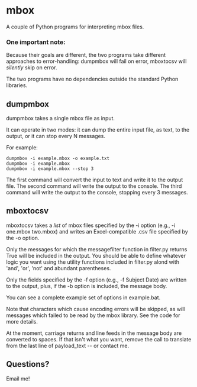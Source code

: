 # mbox
A couple of Python programs for interpreting mbox files.

### One important note:

Because their goals are different, the two programs take different approaches to error-handling:  dumpmbox will fail on error, mboxtocsv will _silently_ skip on error.

The two programs have no dependencies outside the standard Python libraries.

## dumpmbox

dumpmbox takes a single mbox file as input.

It can operate in two modes:  it can dump the entire input file, as text, to the output, or it can stop every N messages.

For example:

```
dumpmbox -i example.mbox -o example.txt
dumpmbox -i example.mbox
dumpmbox -i example.mbox --stop 3
```
The first command will convert the input to text and write it to the output file.  The second command will write the output to the console.  The third command will write the output to the console, stopping every 3 messages.

## mboxtocsv

mboxtocsv takes a _list_ of mbox files specified by the -i option (e.g., -i one.mbox two.mbox) and writes an Excel-compatible .csv file specified by the -o option.

Only the messages for which the messagefilter function in filter.py returns True will be included in the output.  You should be able to define whatever logic you want using the utility functions included in filter.py alond with 'and', 'or', 'not' and abundant parentheses.

Only the fields specified by the -f option (e.g., -f Subject Date) are written to the output, plus, if the -b option is included, the message body.

You can see a complete example set of options in example.bat.

Note that characters which cause encoding errors will be skipped, as will messages which failed to be read by the mbox library.  See the code for more details.

At the moment, carriage returns and line feeds in the message body are converted to spaces.  If that isn't what you want, remove the call to translate from the last line of payload_text -- or contact me.

## Questions?

Email me!
